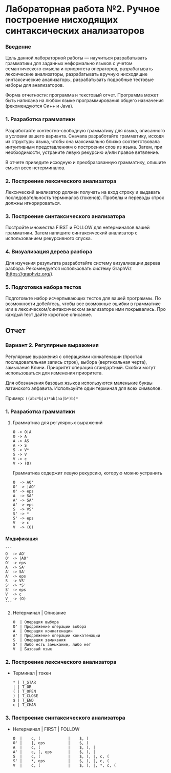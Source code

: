 # Лабораторная работа №2. Ручное построение нисходящих синтаксических анализаторов

### Введение

Цель данной лабораторной работы — научиться разрабатывать грамматики для заданных неформально языков с учетом
семантического
смысла и приоритета операторов, разрабатывать лексические анализаторы, разрабатывать вручную нисходящие синтаксические
анализаторы,
разрабатывать подробные тестовые наборы для анализаторов.

Форма отчетности: программа и текстовый отчет. Программа может
быть написана на любом языке программирования общего назначения
(рекомендуются Си++ и Java).

### 1. Разработка грамматики

Разработайте контестно-свободную грамматику для языка, описанного в условии вашего варианта. Сначала разработайте
грамматику, исходя из структуры языка, чтобы она максимально близко соответствовала интуитивным представлениям о
построении слов из языка. Затем,
при необходимости, устраните левую рекурсию и/или правое ветвление.

В отчете приведите исходную и преобразованную грамматику, опишите смысл всех нетерминалов.

### 2. Построение лексического анализатора

Лексический анализатор должен получать на вход строку и выдавать
последовательность терминалов (токенов). Пробелы и переводы строк
должны игнорироваться.

### 3. Построение синтаксического анализатора

Постройте множества FIRST и FOLLOW для нетерминалов вашей
грамматики. Затем напишите синтаксический анализатор с использованием рекурсивного спуска.

### 4. Визуализация дерева разбора

Для изучения результата разработайте систему визуализации
дерева разбора. Рекомендуется использовать систему GraphViz
(https://graphviz.org/).

### 5. Подготовка набора тестов

Подготовьте набор исчерпывающих тестов для вашей программы.
По возможности добейтесь, чтобы все возможные ошибки в грамматике
или в лексическом/синтаксическом анализаторе ими покрывались. Про
каждый тест дайте короткое описание.

## Отчет

### Вариант 2. Регулярные выражения

Регулярные выражения с операциями конкатенации (простая последовательная запись строк), выбора (вертикальная черта),
замыкания
Клини. Приоритет операций стандартный. Скобки могут использоваться
для изменения приоритета.

Для обозначения базовых языков используются маленькие буквы латинского алфавита. Используйте один терминал для всех
символов.

Пример: `((abc*b|a)*ab(aa|b*)b)*`

### 1. Разработка грамматики

1. Грамматика для регулярных выражений
    ``` 
    O -> O|A
    O -> A
    A -> AS
    A -> S
    S -> V*
    S -> V
    V -> c
    V -> (O)
    ```

   Грамматика содержит левую рекурсию, которую можно устранить

    ```
    O  -> AO'
    O' -> |AO'
    O' -> eps
    A  -> SA'
    A' -> SA'
    A' -> eps
    S  -> VS'
    S' -> *
    S' -> eps
    V  -> c
    V  -> (O)
    ```
#### Модификация
    ```
    O  -> AO'
    O' -> |AO'
    O' -> eps
    A  -> SA'
    A' -> SA'
    A' -> eps
    S  -> VS'
    S' -> *S'
    S' -> eps
    V  -> c
    V  -> (O)
    ```


2. Нетерминал | Описание
    ```
    O  | Операция выбора
    O' | Продолжение операции выбора
    A  | Операция конкатенации
    A' | Продолжение операции конкатенации
    S  | Операция замыкания
    S' | Либо есть замыкание, либо нет
    V  | Базовый язык
    ```

### 2. Построение лексического анализатора

- Терминал | токен
    ```
    * | T_STAR
    | | T_OR
    ( | T_OPEN
    ) | T_CLOSE
    $ | T_END
    c | T_CHAR
    ```

### 3. Построение синтаксического анализатора

- Нетерминал | FIRST | FOLLOW
    ```
    O  |    c, (            |    $, )
    O' |    |, eps          |    $, )
    A  |    c, (            |    $, ), |
    A' |    c, (, eps       |    $, ), |
    S  |    c, (            |    $, ), |, c, (
    S' |    *, eps          |    $, ), |, c, (
    V  |    c, (            |    $, ), |, *, c, (
    ```



